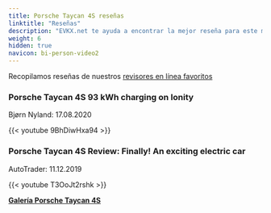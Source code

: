 ```yaml
---
title: Porsche Taycan 4S reseñas
linktitle: "Reseñas"
description: "EVKX.net te ayuda a encontrar la mejor reseña para este modelo."
weight: 6
hidden: true
navicon: bi-person-video2
---
```

Recopilamos reseñas de nuestros [revisores en línea favoritos](../../../../../guides/evreviewers/)

<div class="container text-center shadow p-2 pe-4 mb-5 bg-body-tertiary rounded border">
<h3>Porsche Taycan 4S 93 kWh charging on Ionity</h3>
<p>Bjørn Nyland: 17.08.2020</p>

{{< youtube 9BhDiwHxa94 >}}

</div>
<div class="container text-center shadow p-2 pe-4 mb-5 bg-body-tertiary rounded border">
<h3>Porsche Taycan 4S Review: Finally! An exciting electric car</h3>
<p>AutoTrader: 11.12.2019</p>

{{< youtube T3OoJt2rshk >}}

</div>
<div class="mt-3 mb-3">
<a href="../gallery/" class="text-decoration-none text-black">
<strong><i class="bi-arrow-left"></i>Galería  </strong>
</a>
<a href="../" class="text-decoration-none text-black float-end">
<strong>Porsche Taycan 4S <i class="bi-arrow-right"></i></strong>
</a>
</div>
